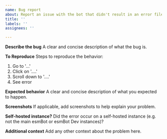 ```yaml
---
name: Bug report
about: Report an issue with the bot that didn't result in an error file
title: ''
labels: ''
assignees: ''

---
```


**Describe the bug**
A clear and concise description of what the bug is.

**To Reproduce**
Steps to reproduce the behavior:
1. Go to '...'
2. Click on '....'
3. Scroll down to '....'
4. See error

**Expected behavior**
A clear and concise description of what you expected to happen.

**Screenshots**
If applicable, add screenshots to help explain your problem.

**Self-hosted instance?**
Did the error occur on a self-hosted instance (e.g. not the main esmBot or esmBot Dev instances)?

**Additional context**
Add any other context about the problem here.
